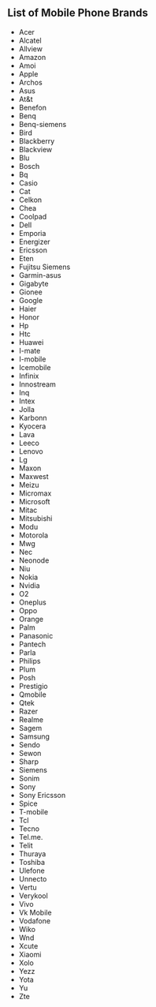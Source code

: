 ## List of Mobile Phone Brands

- Acer
- Alcatel
- Allview
- Amazon
- Amoi
- Apple
- Archos
- Asus
- At&t
- Benefon
- Benq
- Benq-siemens
- Bird
- Blackberry
- Blackview
- Blu
- Bosch
- Bq
- Casio
- Cat
- Celkon
- Chea
- Coolpad
- Dell
- Emporia
- Energizer
- Ericsson
- Eten
- Fujitsu Siemens
- Garmin-asus
- Gigabyte
- Gionee
- Google
- Haier
- Honor
- Hp
- Htc
- Huawei
- I-mate
- I-mobile
- Icemobile
- Infinix
- Innostream
- Inq
- Intex
- Jolla
- Karbonn
- Kyocera
- Lava
- Leeco
- Lenovo
- Lg
- Maxon
- Maxwest
- Meizu
- Micromax
- Microsoft
- Mitac
- Mitsubishi
- Modu
- Motorola
- Mwg
- Nec
- Neonode
- Niu
- Nokia
- Nvidia
- O2
- Oneplus
- Oppo
- Orange
- Palm
- Panasonic
- Pantech
- Parla
- Philips
- Plum
- Posh
- Prestigio
- Qmobile
- Qtek
- Razer
- Realme
- Sagem
- Samsung
- Sendo
- Sewon
- Sharp
- Siemens
- Sonim
- Sony
- Sony Ericsson
- Spice
- T-mobile
- Tcl
- Tecno
- Tel.me.
- Telit
- Thuraya
- Toshiba
- Ulefone
- Unnecto
- Vertu
- Verykool
- Vivo
- Vk Mobile
- Vodafone
- Wiko
- Wnd
- Xcute
- Xiaomi
- Xolo
- Yezz
- Yota
- Yu
- Zte
